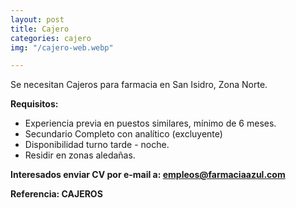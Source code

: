 ```yaml
---
layout: post
title: Cajero
categories: cajero
img: "/cajero-web.webp"

---
```

Se necesitan Cajeros para farmacia en San Isidro, Zona Norte.

**Requisitos:**

* Experiencia previa en puestos similares, mínimo de 6 meses.
* Secundario Completo con analítico (excluyente)
* Disponibilidad turno tarde - noche.
* Residir en zonas aledañas.

**Interesados enviar CV por e-mail a: empleos@farmaciaazul.com**

**Referencia: CAJEROS**